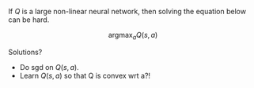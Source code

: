 If $Q$ is a large non-linear neural network, then solving the equation below can be hard.

$$
\mathop{\text{argmax}}_a Q(s, a)
$$

Solutions?

- Do sgd on $Q(s, a)$.
- Learn $Q(s, a)$ so that Q is convex wrt a?!
